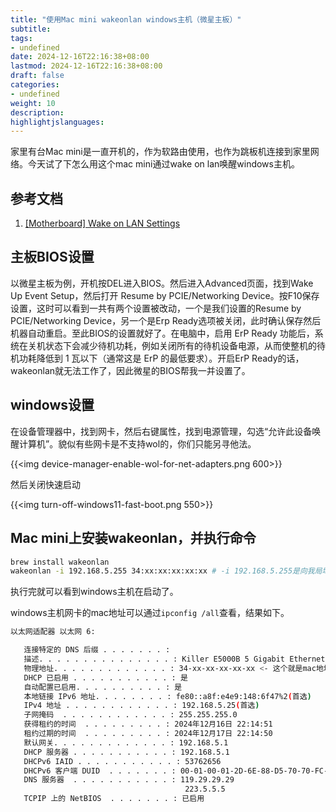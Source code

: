 ```yaml
---
title: "使用Mac mini wakeonlan windows主机（微星主板）"
subtitle:
tags: 
- undefined
date: 2024-12-16T22:16:38+08:00
lastmod: 2024-12-16T22:16:38+08:00
draft: false
categories: 
- undefined
weight: 10
description:
highlightjslanguages:
---
```


家里有台Mac mini是一直开机的，作为软路由使用，也作为跳板机连接到家里网络。今天试了下怎么用这个mac mini通过wake on lan唤醒windows主机。

## 参考文档

1. [[Motherboard] Wake on LAN Settings](https://www.msi.com/support/technical_details/MB_Wake_On_LAN)

## 主板BIOS设置

以微星主板为例，开机按DEL进入BIOS。然后进入Advanced页面，找到Wake Up Event Setup，然后打开 Resume by PCIE/Networking Device。按F10保存设置，这时可以看到一共有两个设置被改动，一个是我们设置的Resume by PCIE/Networking Device，另一个是Erp Ready选项被关闭，此时确认保存然后机器自动重启。至此BIOS的设置就好了。在电脑中，启用 ErP Ready 功能后，系统在关机状态下会减少待机功耗，例如关闭所有的待机设备电源，从而使整机的待机功耗降低到 1 瓦以下（通常这是 ErP 的最低要求）。开启ErP Ready的话，wakeonlan就无法工作了，因此微星的BIOS帮我一并设置了。

## windows设置

在设备管理器中，找到网卡，然后右键属性，找到电源管理，勾选“允许此设备唤醒计算机”。貌似有些网卡是不支持wol的，你们只能另寻他法。

{{<img device-manager-enable-wol-for-net-adapters.png 600>}}

然后关闭快速启动

{{<img turn-off-windows11-fast-boot.png 550>}}

## Mac mini上安装wakeonlan，并执行命令

```bash
brew install wakeonlan
wakeonlan -i 192.168.5.255 34:xx:xx:xx:xx:xx # -i 192.168.5.255是向我局域网的广播地址发送唤醒包，34:5a:60:07:25:ce是windows主机的mac地址
```

执行完就可以看到windows主机在启动了。

windows主机网卡的mac地址可以通过`ipconfig /all`查看，结果如下。

```bash
以太网适配器 以太网 6:

   连接特定的 DNS 后缀 . . . . . . . :
   描述. . . . . . . . . . . . . . . : Killer E5000B 5 Gigabit Ethernet Controller
   物理地址. . . . . . . . . . . . . : 34-xx-xx-xx-xx-xx <- 这个就是mac地址
   DHCP 已启用 . . . . . . . . . . . : 是
   自动配置已启用. . . . . . . . . . : 是
   本地链接 IPv6 地址. . . . . . . . : fe80::a8f:e4e9:148:6f47%2(首选)
   IPv4 地址 . . . . . . . . . . . . : 192.168.5.25(首选)
   子网掩码  . . . . . . . . . . . . : 255.255.255.0
   获得租约的时间  . . . . . . . . . : 2024年12月16日 22:14:51
   租约过期的时间  . . . . . . . . . : 2024年12月17日 22:14:50
   默认网关. . . . . . . . . . . . . : 192.168.5.1
   DHCP 服务器 . . . . . . . . . . . : 192.168.5.1
   DHCPv6 IAID . . . . . . . . . . . : 53762656
   DHCPv6 客户端 DUID  . . . . . . . : 00-01-00-01-2D-6E-88-D5-70-70-FC-04-B6-C1
   DNS 服务器  . . . . . . . . . . . : 119.29.29.29
                                       223.5.5.5
   TCPIP 上的 NetBIOS  . . . . . . . : 已启用
```
